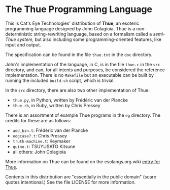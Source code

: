 The Thue Programming Language
=============================

This is Cat's Eye Technologies' distribution of **Thue**, an esoteric
programming language designed by John Colagioia.  Thue is a non-deterministic
string-rewriting language, based on a formalism called a *semi-Thue system*,
but also including some programming-oriented features, like input and output.

The specification can be found in the file `thue.txt` in the `doc` directory.

John's implementation of the language, in C, is in the file `thue.c` in the
`src` directory, and can, for all intents and purposes, be considered the
reference implementation.  There is no `Makefile` but an executable can be
built by running the included `build.sh` script, which is trivial.

In the `src` directory, there are also two other implementation of Thue:

*   `thue.py`, in Python, written by Frédéric van der Plancke
*   `thue.rb`, in Ruby, written by Chris Pressey

There is an assortment of example Thue programs in the `eg` directory.  The
credits for these are as follows:

*   `add_bin.t`: Frédéric van der Plancke
*   `edgcase?.t`: Chris Pressey
*   `truth-machine.t`: Keymaker
*   `quine.t`: TSUYUSATO Kitsune
*   all others: John Colagioia

More information on Thue can be found on the esolangs.org wiki
[entry for Thue](http://esolangs.org/wiki/Thue).

Contents in this distribution are "essentially in the public domain" (scare
quotes intentional.)  See the file LICENSE for more information.
